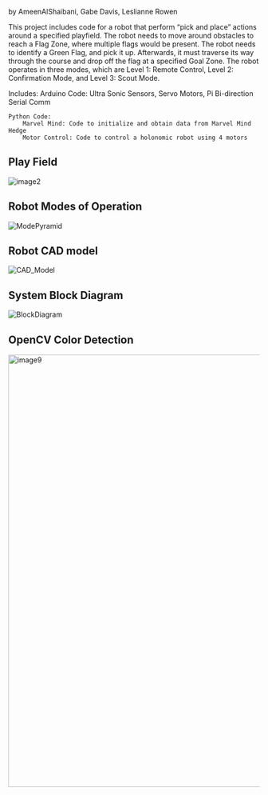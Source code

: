 by AmeenAlShaibani, Gabe Davis, Leslianne Rowen

This project includes code for a robot that perform “pick and place” actions around a specified playfield. The robot needs to move around obstacles to reach a Flag Zone, where multiple flags would be present. The robot needs to identify a Green Flag, and pick it up. Afterwards, it must traverse its way through the course and drop off the flag at a specified Goal Zone. The robot operates in three modes, which are Level 1: Remote Control, Level 2: Confirmation Mode, and Level 3: Scout Mode. 

Includes:
	Arduino Code: Ultra Sonic Sensors, Servo Motors, Pi Bi-direction Serial Comm

	Python Code:
		Marvel Mind: Code to initialize and obtain data from Marvel Mind Hedge
		Motor Control: Code to control a holonomic robot using 4 motors 
	
## Play Field
![image2](https://user-images.githubusercontent.com/88250235/221681313-33c81807-e834-41ca-ac81-f2a2afd0ba61.png)
	
## Robot Modes of Operation
![ModePyramid](https://user-images.githubusercontent.com/88250235/221681283-e9afafc3-2b0f-45e0-bef7-f3ee1716c626.png)

## Robot CAD model
![CAD_Model](https://user-images.githubusercontent.com/88250235/221678988-68387079-2885-4bf3-8fa0-a52f1e8afe92.png)

## System Block Diagram
![BlockDiagram](https://user-images.githubusercontent.com/88250235/221679553-93b6790e-a780-49ee-93f1-4171d3e7a367.png)

## OpenCV Color Detection 
<img width="865" alt="image9" src="https://user-images.githubusercontent.com/88250235/221679590-0561e6db-a6e6-4da1-9b87-f6d678d742f7.png">
